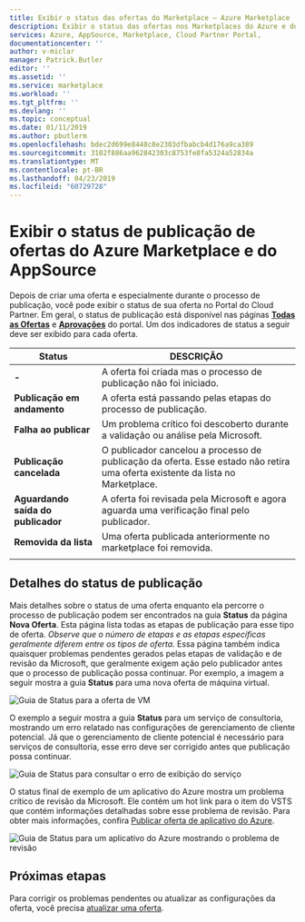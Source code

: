 ```yaml
---
title: Exibir o status das ofertas do Marketplace – Azure Marketplace | Microsoft Docs
description: Exibir o status das ofertas nos Marketplaces do Azure e do AppSource usando o Portal do Cloud Partner
services: Azure, AppSource, Marketplace, Cloud Partner Portal,
documentationcenter: ''
author: v-miclar
manager: Patrick.Butler
editor: ''
ms.assetid: ''
ms.service: marketplace
ms.workload: ''
ms.tgt_pltfrm: ''
ms.devlang: ''
ms.topic: conceptual
ms.date: 01/11/2019
ms.author: pbutlerm
ms.openlocfilehash: bdec2d699e8448c8e2303dfbabcb4d176a9ca389
ms.sourcegitcommit: 3102f886aa962842303c8753fe8fa5324a52834a
ms.translationtype: MT
ms.contentlocale: pt-BR
ms.lasthandoff: 04/23/2019
ms.locfileid: "60729728"
---
```

# <a name="view-the-publishing-status-of-azure-marketplace-and-appsource-offers"></a>Exibir o status de publicação de ofertas do Azure Marketplace e do AppSource

Depois de criar uma oferta e especialmente durante o processo de publicação, você pode exibir o status de sua oferta no Portal do Cloud Partner.  Em geral, o status de publicação está disponível nas páginas [**Todas as Ofertas**](../portal-tour/cpp-all-offers-page.md) e [**Aprovações**](../portal-tour/cpp-approvals-page.md) do portal.  Um dos indicadores de status a seguir deve ser exibido para cada oferta.  

|            Status              |   DESCRIÇÃO                                                           |
|            ------              |   -----------                                                           |
| **-**                          | A oferta foi criada mas o processo de publicação não foi iniciado.            |
| **Publicação em andamento**        | A oferta está passando pelas etapas do processo de publicação.   |
| **Falha ao publicar**             | Um problema crítico foi descoberto durante a validação ou análise pela Microsoft. |
| **Publicação cancelada**           | O publicador cancelou a processo de publicação da oferta.  Esse estado não retira uma oferta existente da lista no Marketplace. | 
| **Aguardando saída do publicador** | A oferta foi revisada pela Microsoft e agora aguarda uma verificação final pelo publicador. |
| **Removida da lista**                   | Uma oferta publicada anteriormente no marketplace foi removida.      | 
|  |  |


## <a name="publishing-status-details"></a>Detalhes do status de publicação 

Mais detalhes sobre o status de uma oferta enquanto ela percorre o processo de publicação podem ser encontrados na guia **Status** da página **Nova Oferta**.  Esta página lista todas as etapas de publicação para esse tipo de oferta.  *Observe que o número de etapas e as etapas específicas geralmente diferem entre os tipos de oferta.*  Essa página também indica quaisquer problemas pendentes gerados pelas etapas de validação e de revisão da Microsoft, que geralmente exigem ação pelo publicador antes que o processo de publicação possa continuar.  Por exemplo, a imagem a seguir mostra a guia **Status** para uma nova oferta de máquina virtual. 

![Guia de Status para a oferta de VM](./media/vm-offer-pub-steps1.png)

O exemplo a seguir mostra a guia **Status** para um serviço de consultoria, mostrando um erro relatado nas configurações de gerenciamento de cliente potencial.  Já que o gerenciamento de cliente potencial é necessário para serviços de consultoria, esse erro deve ser corrigido antes que publicação possa continuar.

![Guia de Status para consultar o erro de exibição do serviço](./media/consulting-service-error.png)

O status final de exemplo de um aplicativo do Azure mostra um problema crítico de revisão da Microsoft.  Ele contém um hot link para o item do VSTS que contém informações detalhadas sobre esse problema de revisão.  Para obter mais informações, confira [Publicar oferta de aplicativo do Azure](cpp-publish-offer.md).

![Guia de Status para um aplicativo do Azure mostrando o problema de revisão](../azure-applications/media/status-tab-ms-review.png)


## <a name="next-steps"></a>Próximas etapas

Para corrigir os problemas pendentes ou atualizar as configurações da oferta, você precisa [atualizar uma oferta](./cpp-update-offer.md). 
